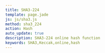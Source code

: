 ```yaml
---
title: SHA3-224
template: page.jade
js: js/sha3.js
method: sha3_224
action: Hash
auto_update: true
description: SHA3-224 online hash function
keywords: SHA3,Keccak,online,hash
---
```


